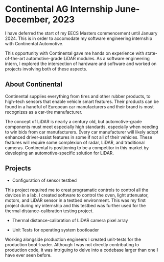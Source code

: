 # Continental AG Internship June-December, 2023

I have deferred the start of my EECS Masters commencement until January 2024. This is in order to accomodate my software engineering internship with Continental Automotive.

This opportunity with Continental gave me hands on experience with state-of-the-art automotive-grade LiDAR modules. As a software engineering intern, I explored the intersection of hardware and software and worked on projects involving both of these aspects.

## About Continental
Continental supplies everything from tires and other rubber products, to high-tech sensors that enable vehicle smart features. Their products can be found in a handful of European car manufacturers and their brand is most recognizes as a car-tire manufacturer.

The concept of LiDAR is nearly a century old, but automotive-grade components must meet especially high standards, especially when needing to win bids from car manufacturers. Every car manufacturer will likely adopt enhanced driver-assist features in some if not all of their vehicles. These features will require some complexion of radar, LiDAR, and traditional cameras. Continental is positioning to be a competitor in this market by developing an automotive-specific solution for LiDAR.


## Projects

- Configuration of sensor testbed 

This project required me to creat programatic controls to control all the devices in a lab. I created software to control the oven, light attenuator, motors, and LiDAR sensor in a testbed environment. This was my first project during my internship and this testbed was further used for the thermal distance-calibration testing project.

- Thermal distance-calibration of LiDAR camera pixel array



- Unit Tests for operating system bootloader 

Working alongside production engineers I created unit-tests for the production boot-loader. Although I was not directly contributing to production code, it was intriguing to delve into a codebase larger than one I have ever seen before.
